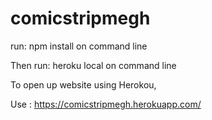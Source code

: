 # comicstripmegh

run: npm install on command line
 
Then run: heroku local on command line

To open up website using Herokou, 

Use : https://comicstripmegh.herokuapp.com/
